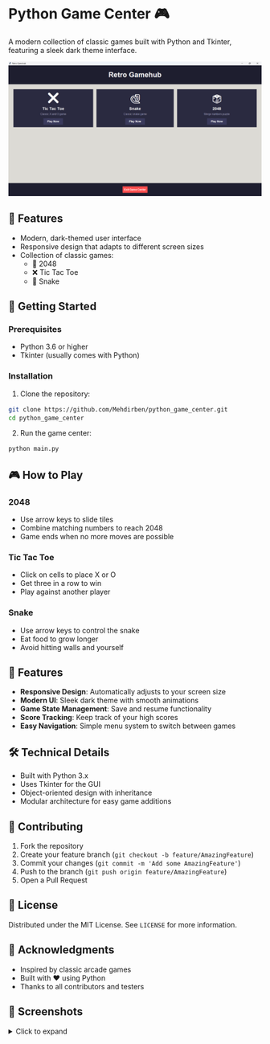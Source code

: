 # Python Game Center 🎮

A modern collection of classic games built with Python and Tkinter, featuring a sleek dark theme interface.

![Python Game Center](screenshots/home.png)

## 🎯 Features

- Modern, dark-themed user interface
- Responsive design that adapts to different screen sizes
- Collection of classic games:
  - 🎲 2048
  - ❌ Tic Tac Toe
  - 🐍 Snake

## 🚀 Getting Started

### Prerequisites

- Python 3.6 or higher
- Tkinter (usually comes with Python)

### Installation

1. Clone the repository:
```bash
git clone https://github.com/Mehdirben/python_game_center.git
cd python_game_center
```

2. Run the game center:
```bash
python main.py
```

## 🎮 How to Play

### 2048
- Use arrow keys to slide tiles
- Combine matching numbers to reach 2048
- Game ends when no more moves are possible

### Tic Tac Toe
- Click on cells to place X or O
- Get three in a row to win
- Play against another player

### Snake
- Use arrow keys to control the snake
- Eat food to grow longer
- Avoid hitting walls and yourself

## 🎨 Features

- **Responsive Design**: Automatically adjusts to your screen size
- **Modern UI**: Sleek dark theme with smooth animations
- **Game State Management**: Save and resume functionality
- **Score Tracking**: Keep track of your high scores
- **Easy Navigation**: Simple menu system to switch between games

## 🛠️ Technical Details

- Built with Python 3.x
- Uses Tkinter for the GUI
- Object-oriented design with inheritance
- Modular architecture for easy game additions

## 🤝 Contributing

1. Fork the repository
2. Create your feature branch (`git checkout -b feature/AmazingFeature`)
3. Commit your changes (`git commit -m 'Add some AmazingFeature'`)
4. Push to the branch (`git push origin feature/AmazingFeature`)
5. Open a Pull Request

## 📝 License

Distributed under the MIT License. See `LICENSE` for more information.

## 🙏 Acknowledgments

- Inspired by classic arcade games
- Built with ❤️ using Python
- Thanks to all contributors and testers

## 📸 Screenshots

<details>
<summary>Click to expand</summary>

![2048 Game](screenshots/2048.png)
![Tic Tac Toe](screenshots/tictactoe.png)
![Snake Game](screenshots/snake.png)

</details>
